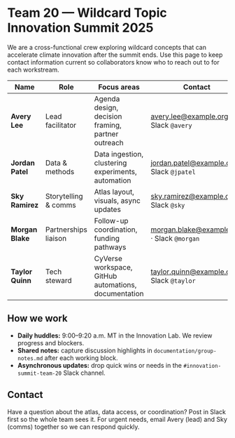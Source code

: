 # Team 20 — Wildcard Topic Innovation Summit 2025

We are a cross-functional crew exploring wildcard concepts that can accelerate climate innovation after the summit ends. Use this page to keep contact information current so collaborators know who to reach out to for each workstream.

| Name | Role | Focus areas | Contact |
|------|------|-------------|---------|
| **Avery Lee** | Lead facilitator | Agenda design, decision framing, partner outreach | avery.lee@example.org · Slack `@avery` |
| **Jordan Patel** | Data & methods | Data ingestion, clustering experiments, automation | jordan.patel@example.org · Slack `@jpatel` |
| **Sky Ramirez** | Storytelling & comms | Atlas layout, visuals, async updates | sky.ramirez@example.org · Slack `@sky` |
| **Morgan Blake** | Partnerships liaison | Follow-up coordination, funding pathways | morgan.blake@example.org · Slack `@morgan` |
| **Taylor Quinn** | Tech steward | CyVerse workspace, GitHub automations, documentation | taylor.quinn@example.org · Slack `@taylor` |

## How we work
- **Daily huddles:** 9:00–9:20 a.m. MT in the Innovation Lab. We review progress and blockers.
- **Shared notes:** capture discussion highlights in `documentation/group-notes.md` after each working block.
- **Asynchronous updates:** drop quick wins or needs in the `#innovation-summit-team-20` Slack channel.

## Contact
Have a question about the atlas, data access, or coordination? Post in Slack first so the whole team sees it. For urgent needs, email Avery (lead) and Sky (comms) together so we can respond quickly.
